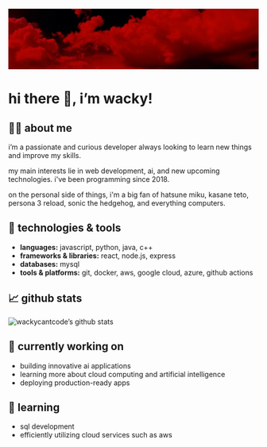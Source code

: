 ![red clouds](./redbannerv2.png)

# hi there 👋, i’m wacky!

## 🙋‍♂️ about me
i’m a passionate and curious developer always looking to learn new things and improve my skills. 

my main interests lie in web development, ai, and new upcoming technologies. i've been programming since 2018.

on the personal side of things, i'm a big fan of hatsune miku, kasane teto, persona 3 reload, sonic the hedgehog, and everything computers.

## 🔧 technologies & tools
- **languages:** javascript, python, java, c++
- **frameworks & libraries:** react, node.js, express
- **databases:** mysql
- **tools & platforms:** git, docker, aws, google cloud, azure, github actions

## 📈 github stats
![wackycantcode’s github stats](https://github-readme-stats.vercel.app/api?username=wackycantcode&show_icons=true&theme=dracula)

## 🔭 currently working on
- building innovative ai applications
- learning more about cloud computing and artificial intelligence
- deploying production-ready apps

## 🌱 learning
- sql development
- efficiently utilizing cloud services such as aws

